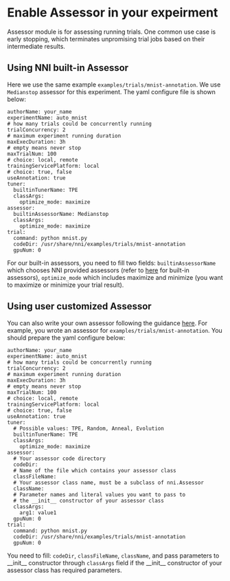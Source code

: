 **Enable Assessor in your expeirment**
===
Assessor module is for assessing running trials. One common use case is early stopping, which terminates unpromising trial jobs based on their intermediate results.

## Using NNI built-in Assessor
Here we use the same example `examples/trials/mnist-annotation`. We use `Medianstop` assessor for this experiment. The yaml configure file is shown below:
```
authorName: your_name
experimentName: auto_mnist
# how many trials could be concurrently running
trialConcurrency: 2
# maximum experiment running duration
maxExecDuration: 3h
# empty means never stop
maxTrialNum: 100
# choice: local, remote  
trainingServicePlatform: local
# choice: true, false  
useAnnotation: true
tuner:
  builtinTunerName: TPE
  classArgs:
    optimize_mode: maximize
assessor:
  builtinAssessorName: Medianstop
  classArgs:
    optimize_mode: maximize
trial:
  command: python mnist.py
  codeDir: /usr/share/nni/examples/trials/mnist-annotation
  gpuNum: 0
```
For our built-in assessors, you need to fill two fields: `builtinAssessorName` which chooses NNI provided assessors (refer to [here]() for built-in assessors), `optimize_mode` which includes maximize and minimize (you want to maximize or minimize your trial result).

## Using user customized Assessor
You can also write your own assessor following the guidance [here](). For example, you wrote an assessor for `examples/trials/mnist-annotation`. You should prepare the yaml configure below:
```
authorName: your_name
experimentName: auto_mnist
# how many trials could be concurrently running
trialConcurrency: 2
# maximum experiment running duration
maxExecDuration: 3h
# empty means never stop
maxTrialNum: 100
# choice: local, remote  
trainingServicePlatform: local
# choice: true, false  
useAnnotation: true
tuner:
  # Possible values: TPE, Random, Anneal, Evolution
  builtinTunerName: TPE
  classArgs:
    optimize_mode: maximize
assessor:
  # Your assessor code directory
  codeDir: 
  # Name of the file which contains your assessor class
  classFileName: 
  # Your assessor class name, must be a subclass of nni.Assessor
  className: 
  # Parameter names and literal values you want to pass to
  # the __init__ constructor of your assessor class
  classArgs:
    arg1: value1
  gpuNum: 0
trial:
  command: python mnist.py
  codeDir: /usr/share/nni/examples/trials/mnist-annotation
  gpuNum: 0
```
You need to fill: `codeDir`, `classFileName`, `className`, and pass parameters to \_\_init__ constructor through `classArgs` field if the \_\_init__ constructor of your assessor class has required parameters.
